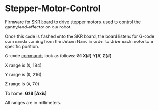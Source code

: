 # Stepper-Motor-Control
Firmware for [SKR board](https://www.biqu.equipment/products/bigtreetech-skr-mini-e3-v2-0-32-bit-control-board-integrated-tmc2209-uart-for-ender-3) to drive stepper motors, used to control the gantry/end-effector on our robot.

Once this code is flashed onto the SKR board, the board listens for G-code commands coming from the Jetson Nano in order to drive each motor to a specific position.

G-code [commands](https://marlinfw.org/meta/gcode/) look as follows: **G1 X[#] Y[#] Z[#]**

X range is (0, 184)

Y range is (0, 216)

Z range is (0, 70)

To home: **G28 [Axis]**

All ranges are in millimeters.
